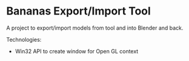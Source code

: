 # Bananas Export/Import Tool

A project to export/import models from tool and into Blender and back.

Technologies:
- Win32 API to create window for Open GL context